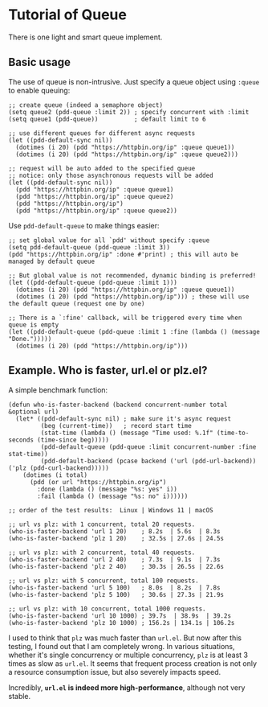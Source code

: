 # Tutorial of Queue

There is one light and smart queue implement.

## Basic usage

The use of queue is non-intrusive. Just specify a queue object using `:queue` to enable queuing:
```emacs-lisp
;; create queue (indeed a semaphore object)
(setq queue2 (pdd-queue :limit 2)) ; specify concurrent with :limit
(setq queue1 (pdd-queue))          ; default limit to 6

;; use different queues for different async requests
(let ((pdd-default-sync nil))
  (dotimes (i 20) (pdd "https://httpbin.org/ip" :queue queue1))
  (dotimes (i 20) (pdd "https://httpbin.org/ip" :queue queue2)))

;; request will be auto added to the specified queue
;; notice: only those asynchronous requests will be added
(let ((pdd-default-sync nil))
  (pdd "https://httpbin.org/ip" :queue queue1)
  (pdd "https://httpbin.org/ip" :queue queue2)
  (pdd "https://httpbin.org/ip")
  (pdd "https://httpbin.org/ip" :queue queue2))
```

Use `pdd-default-queue` to make things easier:
```emacs-lisp
;; set global value for all `pdd' without specify :queue
(setq pdd-default-queue (pdd-queue :limit 3))
(pdd "https://httpbin.org/ip" :done #'print) ; this will auto be managed by default queue

;; But global value is not recommended, dynamic binding is preferred!
(let ((pdd-default-queue (pdd-queue :limit 1)))
  (dotimes (i 20) (pdd "https://httpbin.org/ip" :queue queue1))
  (dotimes (i 20) (pdd "https://httpbin.org/ip"))) ; these will use the default queue (request one by one)

;; There is a `:fine' callback, will be triggered every time when queue is empty
(let ((pdd-default-queue (pdd-queue :limit 1 :fine (lambda () (message "Done.")))))
  (dotimes (i 20) (pdd "https://httpbin.org/ip")))
```

## Example. Who is faster, url.el or plz.el?

A simple benchmark function:

```emacs-lisp
(defun who-is-faster-backend (backend concurrent-number total &optional url)
  (let* ((pdd-default-sync nil) ; make sure it's async request
         (beg (current-time))   ; record start time
         (stat-time (lambda () (message "Time used: %.1f" (time-to-seconds (time-since beg)))))
         (pdd-default-queue (pdd-queue :limit concurrent-number :fine stat-time))
         (pdd-default-backend (pcase backend ('url (pdd-url-backend)) ('plz (pdd-curl-backend)))))
    (dotimes (i total)
      (pdd (or url "https://httpbin.org/ip")
        :done (lambda () (message "%s: yes" i))
        :fail (lambda () (message "%s: no" i))))))

;; order of the test results:  Linux | Windows 11 | macOS

;; url vs plz: with 1 concurrent, total 20 requests.
(who-is-faster-backend 'url 1 20)    ; 8.2s  | 5.6s  | 8.3s
(who-is-faster-backend 'plz 1 20)    ; 32.5s | 27.6s | 24.5s

;; url vs plz: with 2 concurrent, total 40 requests.
(who-is-faster-backend 'url 2 40)    ; 7.3s  | 9.1s  | 7.3s
(who-is-faster-backend 'plz 2 40)    ; 30.3s | 26.5s | 22.6s

;; url vs plz: with 5 concurrent, total 100 requests.
(who-is-faster-backend 'url 5 100)   ; 8.0s  | 8.2s  | 7.8s
(who-is-faster-backend 'plz 5 100)   ; 30.6s | 27.3s | 21.9s

;; url vs plz: with 10 concurrent, total 1000 requests.
(who-is-faster-backend 'url 10 1000) ; 39.7s  | 38.9s  | 39.2s
(who-is-faster-backend 'plz 10 1000) ; 156.2s | 134.1s | 106.2s
```

I used to think that `plz` was much faster than `url.el`. But now after this testing, I found out that I am completely wrong.
In various situations, whether it's single concurrency or multiple concurrency, `plz` is at least 3 times as slow as `url.el`.
It seems that frequent process creation is not only a resource consumption issue, but also severely impacts speed.

Incredibly, **`url.el` is indeed more high-performance**, although not very stable.
